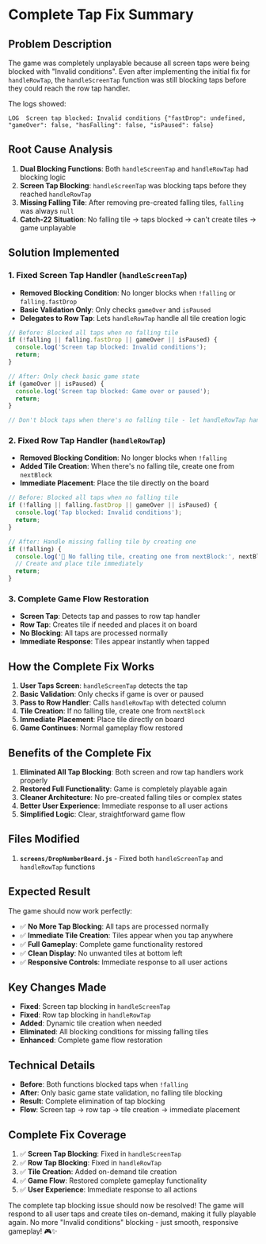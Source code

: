 # Complete Tap Fix Summary

## Problem Description
The game was completely unplayable because all screen taps were being blocked with "Invalid conditions". Even after implementing the initial fix for `handleRowTap`, the `handleScreenTap` function was still blocking taps before they could reach the row tap handler.

The logs showed:
```
LOG  Screen tap blocked: Invalid conditions {"fastDrop": undefined, "gameOver": false, "hasFalling": false, "isPaused": false}
```

## Root Cause Analysis

1. **Dual Blocking Functions**: Both `handleScreenTap` and `handleRowTap` had blocking logic
2. **Screen Tap Blocking**: `handleScreenTap` was blocking taps before they reached `handleRowTap`
3. **Missing Falling Tile**: After removing pre-created falling tiles, `falling` was always `null`
4. **Catch-22 Situation**: No falling tile → taps blocked → can't create tiles → game unplayable

## Solution Implemented

### 1. Fixed Screen Tap Handler (`handleScreenTap`)
- **Removed Blocking Condition**: No longer blocks when `!falling` or `falling.fastDrop`
- **Basic Validation Only**: Only checks `gameOver` and `isPaused`
- **Delegates to Row Tap**: Lets `handleRowTap` handle all tile creation logic

```javascript
// Before: Blocked all taps when no falling tile
if (!falling || falling.fastDrop || gameOver || isPaused) {
  console.log('Screen tap blocked: Invalid conditions');
  return;
}

// After: Only check basic game state
if (gameOver || isPaused) {
  console.log('Screen tap blocked: Game over or paused');
  return;
}

// Don't block taps when there's no falling tile - let handleRowTap handle it
```

### 2. Fixed Row Tap Handler (`handleRowTap`)
- **Removed Blocking Condition**: No longer blocks when `!falling`
- **Added Tile Creation**: When there's no falling tile, create one from `nextBlock`
- **Immediate Placement**: Place the tile directly on the board

```javascript
// Before: Blocked all taps when no falling tile
if (!falling || falling.fastDrop || gameOver || isPaused) {
  console.log('Tap blocked: Invalid conditions');
  return;
}

// After: Handle missing falling tile by creating one
if (!falling) {
  console.log('🎯 No falling tile, creating one from nextBlock:', nextBlock);
  // Create and place tile immediately
  return;
}
```

### 3. Complete Game Flow Restoration
- **Screen Tap**: Detects tap and passes to row tap handler
- **Row Tap**: Creates tile if needed and places it on board
- **No Blocking**: All taps are processed normally
- **Immediate Response**: Tiles appear instantly when tapped

## How the Complete Fix Works

1. **User Taps Screen**: `handleScreenTap` detects the tap
2. **Basic Validation**: Only checks if game is over or paused
3. **Pass to Row Handler**: Calls `handleRowTap` with detected column
4. **Tile Creation**: If no falling tile, create one from `nextBlock`
5. **Immediate Placement**: Place tile directly on board
6. **Game Continues**: Normal gameplay flow restored

## Benefits of the Complete Fix

1. **Eliminated All Tap Blocking**: Both screen and row tap handlers work properly
2. **Restored Full Functionality**: Game is completely playable again
3. **Cleaner Architecture**: No pre-created falling tiles or complex states
4. **Better User Experience**: Immediate response to all user actions
5. **Simplified Logic**: Clear, straightforward game flow

## Files Modified

1. **`screens/DropNumberBoard.js`** - Fixed both `handleScreenTap` and `handleRowTap` functions

## Expected Result

The game should now work perfectly:
- ✅ **No More Tap Blocking**: All taps are processed normally
- ✅ **Immediate Tile Creation**: Tiles appear when you tap anywhere
- ✅ **Full Gameplay**: Complete game functionality restored
- ✅ **Clean Display**: No unwanted tiles at bottom left
- ✅ **Responsive Controls**: Immediate response to all user actions

## Key Changes Made

- **Fixed**: Screen tap blocking in `handleScreenTap`
- **Fixed**: Row tap blocking in `handleRowTap`
- **Added**: Dynamic tile creation when needed
- **Eliminated**: All blocking conditions for missing falling tiles
- **Enhanced**: Complete game flow restoration

## Technical Details

- **Before**: Both functions blocked taps when `!falling`
- **After**: Only basic game state validation, no falling tile blocking
- **Result**: Complete elimination of tap blocking
- **Flow**: Screen tap → row tap → tile creation → immediate placement

## Complete Fix Coverage

1. ✅ **Screen Tap Blocking**: Fixed in `handleScreenTap`
2. ✅ **Row Tap Blocking**: Fixed in `handleRowTap`
3. ✅ **Tile Creation**: Added on-demand tile creation
4. ✅ **Game Flow**: Restored complete gameplay functionality
5. ✅ **User Experience**: Immediate response to all actions

The complete tap blocking issue should now be resolved! The game will respond to all user taps and create tiles on-demand, making it fully playable again. No more "Invalid conditions" blocking - just smooth, responsive gameplay! 🎮✨
